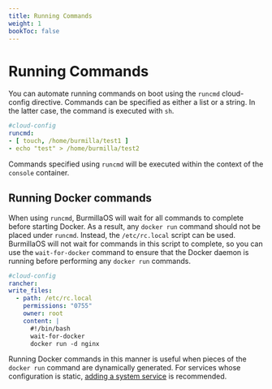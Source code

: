 ```yaml
---
title: Running Commands
weight: 1
bookToc: false
---
```

# Running Commands

You can automate running commands on boot using the `runcmd` cloud-config directive. Commands can be specified as either a list or a string. In the latter case, the command is executed with `sh`.

```yaml
#cloud-config
runcmd:
- [ touch, /home/burmilla/test1 ]
- echo "test" > /home/burmilla/test2
```

Commands specified using `runcmd` will be executed within the context of the `console` container.

## Running Docker commands

When using `runcmd`, BurmillaOS will wait for all commands to complete before starting Docker. As a result, any `docker run` command should not be placed under `runcmd`. Instead, the `/etc/rc.local` script can be used. BurmillaOS will not wait for commands in this script to complete, so you can use the `wait-for-docker` command to ensure that the Docker daemon is running before performing any `docker run` commands.

```yaml
#cloud-config
rancher:
write_files:
  - path: /etc/rc.local
    permissions: "0755"
    owner: root
    content: |
      #!/bin/bash
      wait-for-docker
      docker run -d nginx
```

Running Docker commands in this manner is useful when pieces of the `docker run` command are dynamically generated. For services whose configuration is static, [adding a system service](/docs/system-services/) is recommended.
